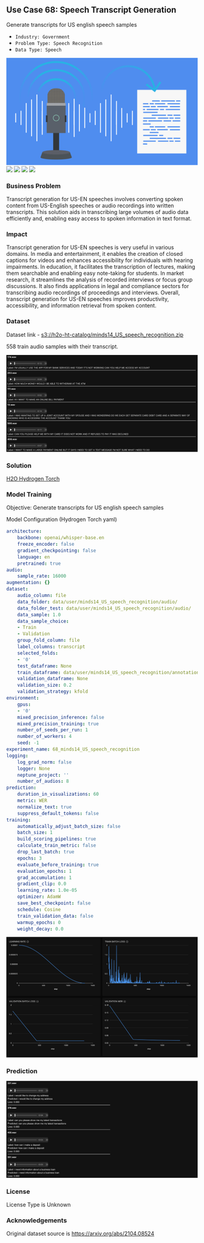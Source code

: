 ## Use Case 68: Speech Transcript Generation

Generate transcripts for US english speech samples

- `Industry: Government`
- `Problem Type: Speech Recognition`
- `Data Type: Speech`

![](https://github.com/h2oai/ht-catalog/blob/646864e3c695f7c721514159bd6c59520dab7438/Assets/use-cases/phone_banking_speech_samples/cover.png)
![](https://github.com/h2oai/ht-catalog/blob/646864e3c695f7c721514159bd6c59520dab7438/Assets/use-cases/phone_banking_speech_samples/cover.jpg)
![](https://github.com/h2oai/ht-catalog/blob/646864e3c695f7c721514159bd6c59520dab7438/Assets/use-cases/phone_banking_speech_samples/cover.jpeg)
![](https://github.com/h2oai/ht-catalog/blob/646864e3c695f7c721514159bd6c59520dab7438/Assets/use-cases/phone_banking_speech_samples/cover.webp)
![](https://github.com/h2oai/ht-catalog/blob/646864e3c695f7c721514159bd6c59520dab7438/Assets/use-cases/phone_banking_speech_samples/cover)

### Business Problem 

Transcript generation for US-EN speeches involves converting spoken content from US-English speeches or audio recordings into written transcripts. This solution aids in transcribing large volumes of audio data efficiently and, enabling easy access to spoken information in text format.

### Impact

Transcript generation for US-EN speeches is very useful in various domains. In media and entertainment, it enables the creation of closed captions for videos and enhances accessibility for individuals with hearing impairments. In education, it facilitates the transcription of lectures, making them searchable and enabling easy note-taking for students. In market research, it streamlines the analysis of recorded interviews or focus group discussions. It also finds applications in legal and compliance sectors for transcribing audio recordings of proceedings and interviews. Overall, transcript generation for US-EN speeches improves productivity, accessibility, and information retrieval from spoken content.

### Dataset

Dataset link - [s3://h2o-ht-catalog/minds14_US_speech_recognition.zip](https://h2o-ht-catalog.s3.amazonaws.com/minds14_US_speech_recognition.zip)

558 train audio samples with their transcript. 

![train data](https://github.com/h2oai/ht-catalog/blob/646864e3c695f7c721514159bd6c59520dab7438/Assets/use-cases/phone_banking_speech_samples/train%20data.png)

### Solution

[H2O Hydrogen Torch](https://docs.h2o.ai/h2o-hydrogen-torch/)

### Model Training

Objective: Generate transcripts for US english speech samples

Model Configuration (Hydrogen Torch yaml)

```yaml
architecture:
    backbone: openai/whisper-base.en
    freeze_encoder: false
    gradient_checkpointing: false
    language: en
    pretrained: true
audio:
    sample_rate: 16000
augmentation: {}
dataset:
    audio_column: file
    data_folder: data/user/minds14_US_speech_recognition/audio/
    data_folder_test: data/user/minds14_US_speech_recognition/audio/
    data_sample: 1.0
    data_sample_choice:
    - Train
    - Validation
    group_fold_column: file
    label_columns: transcript
    selected_folds:
    - '0'
    test_dataframe: None
    train_dataframe: data/user/minds14_US_speech_recognition/annotations.csv
    validation_dataframe: None
    validation_size: 0.2
    validation_strategy: kfold
environment:
    gpus:
    - '0'
    mixed_precision_inference: false
    mixed_precision_training: true
    number_of_seeds_per_run: 1
    number_of_workers: 4
    seed: -1
experiment_name: 68_minds14_US_speech_recognition
logging:
    log_grad_norm: false
    logger: None
    neptune_project: ''
    number_of_audios: 8
prediction:
    duration_in_visualizations: 60
    metric: WER
    normalize_text: true
    suppress_default_tokens: false
training:
    automatically_adjust_batch_size: false
    batch_size: 1
    build_scoring_pipelines: true
    calculate_train_metric: false
    drop_last_batch: true
    epochs: 3
    evaluate_before_training: true
    evaluation_epochs: 1
    grad_accumulation: 1
    gradient_clip: 0.0
    learning_rate: 1.0e-05
    optimizer: AdamW
    save_best_checkpoint: false
    schedule: Cosine
    train_validation_data: false
    warmup_epochs: 0
    weight_decay: 0.0

```

![chart](https://github.com/h2oai/ht-catalog/blob/646864e3c695f7c721514159bd6c59520dab7438/Assets/use-cases/phone_banking_speech_samples/chart.png)


### Prediction

![Predictions](https://github.com/h2oai/ht-catalog/blob/646864e3c695f7c721514159bd6c59520dab7438/Assets/use-cases/phone_banking_speech_samples/Validation%20Predictions.png)

### License

License Type is Unknown

### Acknowledgements

Original dataset source is https://arxiv.org/abs/2104.08524
